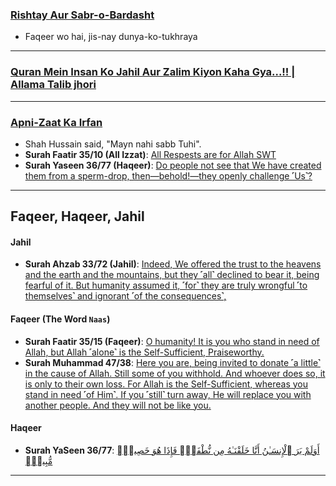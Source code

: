 ### [Rishtay Aur Sabr-o-Bardasht](https://www.youtube.com/shorts/MDFbeKDnm9I)
* Faqeer wo hai, jis-nay dunya-ko-tukhraya

***

### [Quran Mein Insan Ko Jahil Aur Zalim Kiyon Kaha Gya...!! | Allama Talib jhori](https://www.youtube.com/watch?v=AbXeB3KcmVM)
***

### [Apni-Zaat Ka Irfan](https://www.youtube.com/shorts/lcy6z2eAF5c)
* Shah Hussain said, "Mayn nahi sabb Tuhi".
* __Surah Faatir 35/10 (All Izzat)__: [All Respests are for Allah SWT](https://quranwbw.com/35/10)
* __Surah Yaseen 36/77 (Haqeer)__: [Do people not see that We have created them from a sperm-drop, then—behold!—they openly challenge ˹Us˺?](https://quranwbw.com/36/77)

***

## Faqeer, Haqeer, Jahil

#### Jahil
* __Surah Ahzab 33/72 (Jahil)__: [Indeed, We offered the trust to the heavens and the earth and the mountains, but they ˹all˺ declined to bear it, being fearful of it. But humanity assumed it, ˹for˺ they are truly wrongful ˹to themselves˺ and ignorant ˹of the consequences˺,](https://quranwbw.com/33/72)

#### Faqeer (The Word `Naas`)
* __Surah Faatir 35/15 (Faqeer)__: [O humanity! It is you who stand in need of Allah, but Allah ˹alone˺ is the Self-Sufficient, Praiseworthy.](https://quranwbw.com/35/15)
* __Surah Muhammad 47/38__: [Here you are, being invited to donate ˹a little˺ in the cause of Allah. Still some of you withhold. And whoever does so, it is only to their own loss. For Allah is the Self-Sufficient, whereas you stand in need ˹of Him˺. If you ˹still˺ turn away, He will replace you with another people. And they will not be like you.
](https://quranwbw.com/47/38)

#### Haqeer
* __Surah YaSeen 36/77__: [أَوَلَمْ يَرَ ٱلْإِنسَـٰنُ أَنَّا خَلَقْنَـٰهُ مِن نُّطْفَةٍۢ فَإِذَا هُوَ خَصِيمٌۭ مُّبِينٌۭ](https://quranwbw.com/36/77)
  
***
